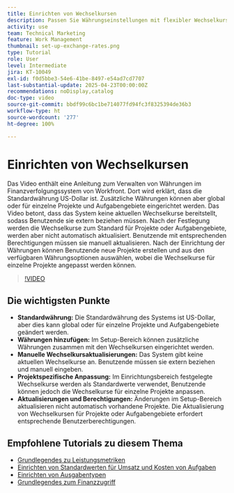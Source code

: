 ```yaml
---
title: Einrichten von Wechselkursen
description: Passen Sie Währungseinstellungen mit flexibler Wechselkursverwaltung, globaler Anpassung und manuellen Eingabemöglichkeiten für eine präzise Finanzverfolgung an.
activity: use
team: Technical Marketing
feature: Work Management
thumbnail: set-up-exchange-rates.png
type: Tutorial
role: User
level: Intermediate
jira: KT-10049
exl-id: f0d5bbe3-54e6-41be-8497-e54ad7cd7707
last-substantial-update: 2025-04-23T00:00:00Z
recommendations: noDisplay,catalog
doc-type: video
source-git-commit: bbdf99c6bc1be714077fd94fc3f8325394de36b3
workflow-type: ht
source-wordcount: '277'
ht-degree: 100%

---
```


# Einrichten von Wechselkursen

Das Video enthält eine Anleitung zum Verwalten von Währungen im Finanzverfolgungssystem von Workfront. Dort wird erklärt, dass die Standardwährung US-Dollar ist. Zusätzliche Währungen können aber global oder für einzelne Projekte und Aufgabengebiete eingerichtet werden.
Das Video betont, dass das System keine aktuellen Wechselkurse bereitstellt, sodass Benutzende sie extern beziehen müssen. Nach der Festlegung werden die Wechselkurse zum Standard für Projekte oder Aufgabengebiete, werden aber nicht automatisch aktualisiert. Benutzende mit entsprechenden Berechtigungen müssen sie manuell aktualisieren. Nach der Einrichtung der Währungen können Benutzende neue Projekte erstellen und aus den verfügbaren Währungsoptionen auswählen, wobei die Wechselkurse für einzelne Projekte angepasst werden können.

>[!VIDEO](https://video.tv.adobe.com/v/3457693/?quality=12&learn=on&enablevpops=1)

## Die wichtigsten Punkte

* **Standardwährung:** Die Standardwährung des Systems ist US-Dollar, aber dies kann global oder für einzelne Projekte und Aufgabengebiete geändert werden.
* **Währungen hinzufügen:** Im Setup-Bereich können zusätzliche Währungen zusammen mit den Wechselkursen eingerichtet werden.
* **Manuelle Wechselkursaktualisierungen:** Das System gibt keine aktuellen Wechselkurse an. Benutzende müssen sie extern beziehen und manuell eingeben.
* **Projektspezifische Anpassung:** Im Einrichtungsbereich festgelegte Wechselkurse werden als Standardwerte verwendet, Benutzende können jedoch die Wechselkurse für einzelne Projekte anpassen.
* **Aktualisierungen und Berechtigungen:** Änderungen im Setup-Bereich aktualisieren nicht automatisch vorhandene Projekte. Die Aktualisierung von Wechselkursen für Projekte oder Aufgabengebiete erfordert entsprechende Benutzerberechtigungen.

## Empfohlene Tutorials zu diesem Thema

* [Grundlegendes zu Leistungsmetriken](/help/manage-work/project-finances/understand-performance-metrics.md)
* [Einrichten von Standardwerten für Umsatz und Kosten von Aufgaben](/help/manage-work/project-finances/set-up-task-revenue-and-cost-defaults.md)
* [Einrichten von Ausgabentypen](/help/manage-work/project-finances/set-up-expense-types.md)
* [Grundlegendes zum Finanzzugriff](/help/manage-work/project-finances/understand-financial-access.md)
